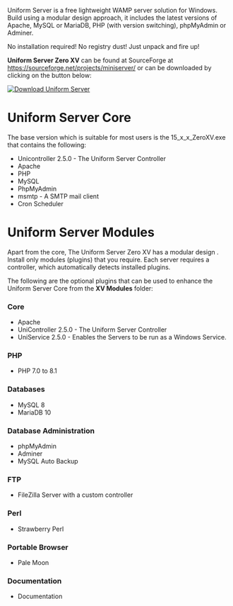 Uniform Server is a free lightweight WAMP server solution for Windows.
Build using a modular design approach, it includes the latest versions of Apache, MySQL or MariaDB, PHP (with version switching), phpMyAdmin or Adminer.

No installation required! No registry dust! Just unpack and fire up!

**Uniform Server Zero XV** can be found at SourceForge at https://sourceforge.net/projects/miniserver/ or can be downloaded by clicking on the button below:

[![Download Uniform Server](https://a.fsdn.com/con/app/sf-download-button)](https://sourceforge.net/projects/miniserver/files/latest/download)

# Uniform Server Core

The base version which is suitable for most users is the 15_x_x_ZeroXV.exe that contains the following:

 * Unicontroller 2.5.0 - The Uniform Server Controller
 * Apache
 * PHP
 * MySQL
 * PhpMyAdmin
 * msmtp - A SMTP mail client
 * Cron Scheduler

# Uniform Server Modules

Apart from the core, The Uniform Server Zero XV has a modular design . Install only modules (plugins) that you require. 
Each server requires a controller, which automatically detects installed plugins.

The following are the optional plugins that can be used to enhance the Uniform Server Core from the **XV Modules** folder:

### Core

 * Apache
 * UniController 2.5.0 - The Uniform Server Controller
 * UniService 2.5.0 - Enables the Servers to be run as a Windows Service.

### PHP

 * PHP 7.0 to 8.1

### Databases

 * MySQL 8
 * MariaDB 10

### Database Administration

 * phpMyAdmin
 * Adminer
 * MySQL Auto Backup

### FTP

 * FileZilla Server with a custom controller

### Perl

 * Strawberry Perl

### Portable Browser

 * Pale Moon

### Documentation

 * Documentation